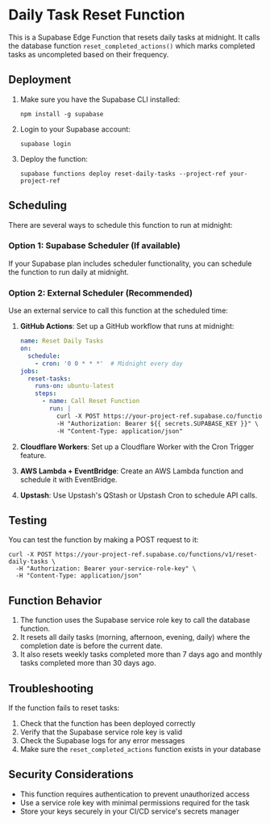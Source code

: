 # Daily Task Reset Function

This is a Supabase Edge Function that resets daily tasks at midnight. It calls the database function `reset_completed_actions()` which marks completed tasks as uncompleted based on their frequency.

## Deployment

1. Make sure you have the Supabase CLI installed:
   ```
   npm install -g supabase
   ```

2. Login to your Supabase account:
   ```
   supabase login
   ```

3. Deploy the function:
   ```
   supabase functions deploy reset-daily-tasks --project-ref your-project-ref
   ```

## Scheduling

There are several ways to schedule this function to run at midnight:

### Option 1: Supabase Scheduler (If available)

If your Supabase plan includes scheduler functionality, you can schedule the function to run daily at midnight.

### Option 2: External Scheduler (Recommended)

Use an external service to call this function at the scheduled time:

1. **GitHub Actions**: Set up a GitHub workflow that runs at midnight:
   ```yaml
   name: Reset Daily Tasks
   on:
     schedule:
       - cron: '0 0 * * *'  # Midnight every day
   jobs:
     reset-tasks:
       runs-on: ubuntu-latest
       steps:
         - name: Call Reset Function
           run: |
             curl -X POST https://your-project-ref.supabase.co/functions/v1/reset-daily-tasks \
             -H "Authorization: Bearer ${{ secrets.SUPABASE_KEY }}" \
             -H "Content-Type: application/json"
   ```

2. **Cloudflare Workers**: Set up a Cloudflare Worker with the Cron Trigger feature.

3. **AWS Lambda + EventBridge**: Create an AWS Lambda function and schedule it with EventBridge.

4. **Upstash**: Use Upstash's QStash or Upstash Cron to schedule API calls.

## Testing

You can test the function by making a POST request to it:

```
curl -X POST https://your-project-ref.supabase.co/functions/v1/reset-daily-tasks \
  -H "Authorization: Bearer your-service-role-key" \
  -H "Content-Type: application/json"
```

## Function Behavior

1. The function uses the Supabase service role key to call the database function.
2. It resets all daily tasks (morning, afternoon, evening, daily) where the completion date is before the current date.
3. It also resets weekly tasks completed more than 7 days ago and monthly tasks completed more than 30 days ago.

## Troubleshooting

If the function fails to reset tasks:

1. Check that the function has been deployed correctly
2. Verify that the Supabase service role key is valid
3. Check the Supabase logs for any error messages
4. Make sure the `reset_completed_actions` function exists in your database

## Security Considerations

- This function requires authentication to prevent unauthorized access
- Use a service role key with minimal permissions required for the task
- Store your keys securely in your CI/CD service's secrets manager 